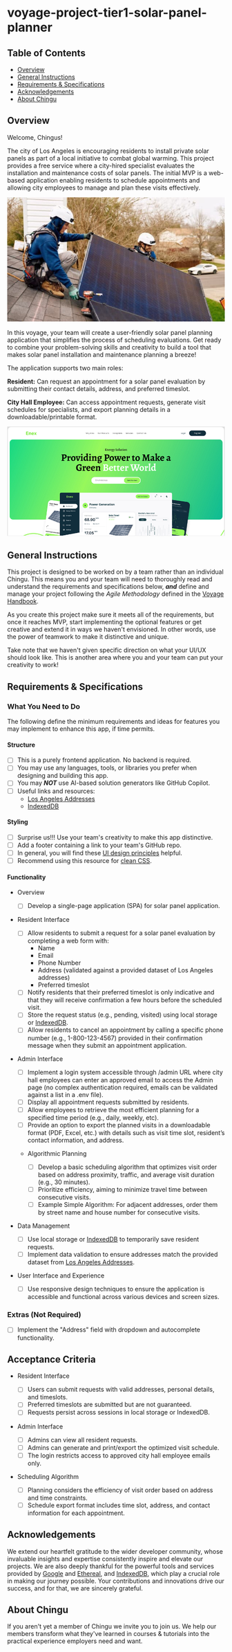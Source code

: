 # voyage-project-tier1-solar-panel-planner

## Table of Contents

* [Overview](#overview)
* [General Instructions](#general-instructions)
* [Requirements & Specifications](#requirements-specifications)
* [Acknowledgements](#acknowledgements)
* [About Chingu](#about-chingu)

## Overview

Welcome, Chingus!

The city of Los Angeles is encouraging residents to install private solar panels as part of a local initiative to combat global warming. This project provides a free service where a city-hired specialist evaluates the installation and maintenance costs of solar panels. The initial MVP is a web-based application enabling residents to schedule appointments and allowing city employees to manage and plan these visits effectively.

![Solar Panel Installation](./assets/solar-panel-installation.jpg)

In this voyage, your team will create a user-friendly solar panel planning application that simplifies the process of scheduling evaluations. Get ready to combine your problem-solving skills and creativity to build a tool that makes solar panel installation and maintenance planning a breeze!

The application supports two main roles:

**Resident:** Can request an appointment for a solar panel evaluation by submitting their contact details, address, and preferred timeslot.

**City Hall Employee:** Can access appointment requests, generate visit schedules for specialists, and export planning details in a downloadable/printable format.

![Example Solar Energy App](./assets/example-solar-energy-app.png)

## General Instructions

This project is designed to be worked on by a team rather than an individual
Chingu. This means you and your team will need to thoroughly read and
understand the requirements and specifications below, **_and_** define and
manage your project following the _Agile Methodology_ defined in the
[Voyage Handbook](https://github.com/chingu-voyages/Handbook/blob/main/docs/guides/voyage/voyage.md#voyage-guide).

As you create this project make sure it meets all of the requirements, but once
it reaches MVP, start implementing the optional features or get creative and
extend it in ways we haven't envisioned. In other words, use the power of
teamwork to make it distinctive and unique.

Take note that we haven't given specific direction on what your UI/UX should
look like. This is another area where you and your team can put your creativity 
to work! 

## Requirements & Specifications

### What You Need to Do

The following define the minimum requirements and ideas for features you may
implement to enhance this app, if time permits.

#### Structure

- [ ] This is a purely frontend application. No backend is required.
- [ ] You may use any languages, tools, or libraries you prefer when designing and building this app.
- [ ] You may **_NOT_** use AI-based solution generators like GitHub Copilot.
- [ ] Useful links and resources:
  - [Los Angeles Addresses](https://catalog.data.gov/dataset/addresses-in-the-city-of-los-angeles/resource/cfcd5dce-b96c-43e8-bd36-aac11d14bf7d)
  - [IndexedDB](https://developer.mozilla.org/en-US/docs/Web/API/IndexedDB_API)

#### Styling

- [ ] Surprise us!!! Use your team's creativity to make this app distinctive.
- [ ] Add a footer containing a link to your team's GitHub repo.
- [ ] In general, you will find these [UI design principles](https://www.justinmind.com/ui-design/principles) helpful.
- [ ] Recommend using this resource for [clean CSS](https://israelmitolu.hashnode.dev/writing-cleaner-css-using-bem-methodology).

#### Functionality
- Overview

  - [ ] Develop a single-page application (SPA) for solar panel application.

- Resident Interface

  - [ ] Allow residents to submit a request for a solar panel evaluation by completing a web form with:
    - Name
    - Email
    - Phone Number
    - Address (validated against a provided dataset of Los Angeles addresses)
    - Preferred timeslot
  - [ ] Notify residents that their preferred timeslot is only indicative and that they will receive confirmation a few hours before the scheduled visit.
  - [ ] Store the request status (e.g., pending, visited) using local storage or [IndexedDB](https://developer.mozilla.org/en-US/docs/Web/API/IndexedDB_API).
  - [ ] Allow residents to cancel an appointment by calling a specific phone number (e.g., 1-800-123-4567) provided in their confirmation message when they submit an appointment application.

- Admin Interface

  - [ ] Implement a login system accessible through /admin URL where city hall employees can enter an approved email to access the Admin page (no complex authentication required, emails can be validated against a list in a .env file).
  - [ ] Display all appointment requests submitted by residents.
  - [ ] Allow employees to retrieve the most efficient planning for a specified time period (e.g., daily, weekly, etc).
  - [ ] Provide an option to export the planned visits in a downloadable format (PDF, Excel, etc.) with details such as visit time slot, resident’s contact information, and address.

  - Algorithmic Planning

    - [ ] Develop a basic scheduling algorithm that optimizes visit order based on address proximity, traffic, and average visit duration (e.g., 30 minutes).
    - [ ] Prioritize efficiency, aiming to minimize travel time between consecutive visits.
    - [ ] Example Simple Algorithm: For adjacent addresses, order them by street name and house number for consecutive visits.

- Data Management

  - [ ] Use local storage or [IndexedDB](https://developer.mozilla.org/en-US/docs/Web/API/IndexedDB_API) to temporarily save resident requests.
  - [ ] Implement data validation to ensure addresses match the provided dataset from [Los Angeles Addresses](https://catalog.data.gov/dataset/addresses-in-the-city-of-los-angeles/resource/cfcd5dce-b96c-43e8-bd36-aac11d14bf7d).

- User Interface and Experience
  - [ ] Use responsive design techniques to ensure the application is accessible and functional across various devices and screen sizes.

### Extras (Not Required)

- [ ] Implement the "Address" field with dropdown and autocomplete functionality.

## Acceptance Criteria

- Resident Interface

  - [ ] Users can submit requests with valid addresses, personal details, and timeslots.
  - [ ] Preferred timeslots are submitted but are not guaranteed.
  - [ ] Requests persist across sessions in local storage or IndexedDB.

- Admin Interface

  - [ ] Admins can view all resident requests.
  - [ ] Admins can generate and print/export the optimized visit schedule.
  - [ ] The login restricts access to approved city hall employee emails only.

- Scheduling Algorithm

  - [ ] Planning considers the efficiency of visit order based on address and time constraints.
  - [ ] Schedule export format includes time slot, address, and contact information for each appointment.

## Acknowledgements

We extend our heartfelt gratitude to the wider developer community, whose invaluable insights and expertise consistently inspire and elevate our projects. We are also deeply thankful for the powerful tools and services provided by [Google](https://google.com) and [Ethereal](https://ethereal.email), and [IndexedDB](https://developer.mozilla.org/en-US/docs/Web/API/IndexedDB_API), which play a crucial role in making our journey possible. Your contributions and innovations drive our success, and for that, we are sincerely grateful.

## About Chingu

If you aren't yet a member of Chingu we invite you to join us. We help our
members transform what they've learned in courses & tutorials into the
practical experience employers need and want.
